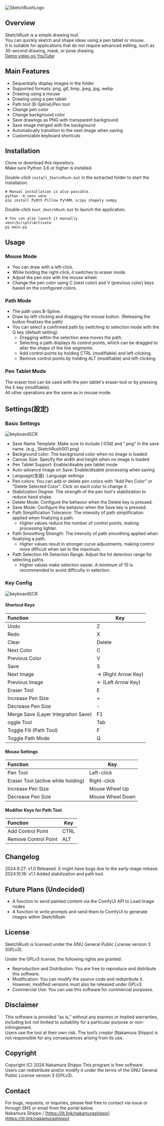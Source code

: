 ![SketchRushLogo](https://github.com/NakamuraShippo/SketchRush/blob/main/image/SketchRushLogo.png)

## Overview
SketchRush is a simple drawing tool.  
You can quickly sketch and shape ideas using a pen tablet or mouse.  
It is suitable for applications that do not require advanced editing, such as 30-second drawing, mask, or pose drawing.  
[Demo video on YouTube](https://youtu.be/DLPtTu0L4a0)  

## Main Features
- Sequentially display images in the folder  
- Supported formats: png, gif, bmp, jpeg, jpg, webp  
- Drawing using a mouse  
- Drawing using a pen tablet  
- Path tool (B-Spline)/Pen tool  
- Change pen color  
- Change background color  
- Save drawings as PNG with transparent background  
- Save image merged with the background  
- Automatically transition to the next image when saving  
- Customizable keyboard shortcuts  

## Installation
Clone or download this repository.  
Make sure Python 3.6 or higher is installed.  

Double-click `install_SketchRush.bat` in the extracted folder to start the installation.  
~~~
# Manual installation is also possible.
python -m venv venv
pip install PyQt5 Pillow PyYAML scipy shapely numpy
~~~
Double-click `boot_SketchRush.bat` to launch the application.  
~~~
# You can also launch it manually.
venv\Scripts\Activate
py main.py
~~~

## Usage
### Mouse Mode  
- You can draw with a left-click.  
- While holding the right-click, it switches to eraser mode.  
- Adjust the pen size with the mouse wheel.  
- Change the pen color using C (next color) and V (previous color) keys based on the configured colors.

### Path Mode
- The path uses B-Spline.
- Draw by left-clicking and dragging the mouse button. (Releasing the button finalizes the path)
- You can select a confirmed path by switching to selection mode with the Q key (default setting).
  - Dragging within the selection area moves the path.
  - Selecting a path displays its control points, which can be dragged to alter the shape of the line segments.
  - Add control points by holding CTRL (modifiable) and left-clicking.
  - Remove control points by holding ALT (modifiable) and left-clicking.

### Pen Tablet Mode
The eraser tool can be used with the pen tablet's eraser tool or by pressing the E key (modifiable).  
All other operations are the same as in mouse mode.  
  
## Settings(設定)
### Basic Settings
![keyboardSCR](https://github.com/NakamuraShippo/SketchRush/blob/main/image/BasicSetting_EN.png)  
- Save Name Template: Make sure to include [:03d] and ".png" in the save name. (e.g., SketchRush001.png)  
- Background color: The background color when no image is loaded  
- Canvas Size: Specify the width and height when no image is loaded  
- Pen Tablet Support: Enable/disable pen tablet mode  
- Auto-advance Image on Save: Enable/disable processing when saving  
- Language(言語): Language settings  
- Pen colors: You can add or delete pen colors with "Add Pen Color" or "Delete Selected Color". Click on each color to change it.  
- Stabilization Degree: The strength of the pen tool's stabilization to reduce hand shake.
- Delete Mode: Configure the behavior when the Delete key is pressed.
- Save Mode: Configure the behavior when the Save key is pressed.
- Path Simplification Tolerance: The intensity of path simplification applied when finalizing a path.
  - Higher values reduce the number of control points, making processing lighter.
- Path Smoothing Strength: The intensity of path smoothing applied when finalizing a path.
  - Higher values result in stronger curve adjustments, making control more difficult when set to the maximum.
- Path Selection Hit Detection Range: Adjust the hit detection range for selecting paths.
  - Higher values make selection easier. A minimum of 10 is recommended to avoid difficulty in selection.

### Key Config
![keyboardSCR](https://github.com/NakamuraShippo/SketchRush/blob/main/image/KeyConfig_EN.png)  
#### Shortcut Keys
| Function |  Key |
|:---------------|------|
Undo | Z  
Redo | X  
Clear | Delete  
Next Color | C  
Previous Color | V  
Save | S  
Next Image | → (Right Arrow Key)  
Previous Image | ← (Left Arrow Key)  
Eraser Tool | E  
Increase Pen Size | +  
Decrease Pen Size | -  
Merge Save (Layer Integration Save) | F1  
oggle Tool	| Tab
Toggle Fill (Path Tool) | F
Toggle Path Mode | Q

#### Mouse Settings
| Function | Key |
|:---------------|------|
Pen Tool | Left-click  
Eraser Tool (active while holding) | Right-click  
Increase Pen Size | Mouse Wheel Up  
Decrease Pen Size | Mouse Wheel Down  

#### Modifier Keys for Path Tool
| Function | Key |
|:---------------|------|
Add Control Point | CTRL
Remove Control Point | ALT
## Changelog
2024.9.27: v1.0 Released. It might have bugs due to the early-stage release.  
2024.10.16: v1.1 Added stabilization and path tool.  

## Future Plans (Undecided)
- A function to send painted content via the ComfyUI API to Load Image nodes  
- A function to write prompts and send them to ComfyUI to generate images within SketchRush  

## License
SketchRush is licensed under the GNU General Public License version 3 (GPLv3).  
  
Under the GPLv3 license, the following rights are granted:  

- Reproduction and Distribution: You are free to reproduce and distribute this software.
- Modification: You can modify the source code and redistribute it.
However, modified versions must also be released under GPLv3.
- Commercial Use: You can use this software for commercial purposes.
  
## Disclaimer
This software is provided “as is,” without any express or implied warranties, including but not limited to suitability for a particular purpose or non-infringement.  
Users use the tool at their own risk.   The tool’s creator (Nakamura Shippo) is not responsible for any consequences arising from its use.  
  
## Copyright
Copyright (C) 2024 Nakamura Shippo
This program is free software.  
Users can redistribute and/or modify it under the terms of the GNU General Public License version 3 (GPLv3).  
  
## Contact
For bugs, requests, or inquiries, please feel free to contact via issue or through SNS or email from the portal below.  
Nakamura Shippo / [https://lit.link/nakamurashippo](https://lit.link/nakamurashippo)
